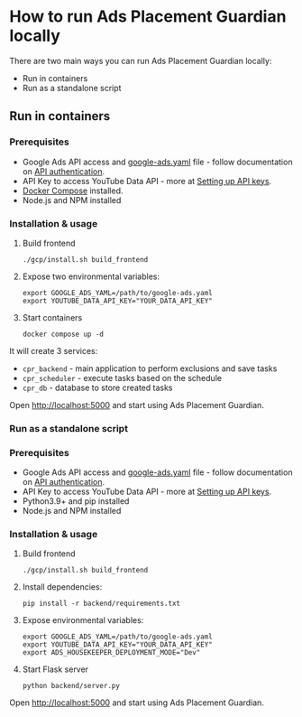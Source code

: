 # How to run Ads Placement Guardian locally

There are two main ways you can run Ads Placement Guardian locally:

* Run in containers
* Run as a standalone script


## Run in containers

### Prerequisites

* Google Ads API access and [google-ads.yaml](https://github.com/google/ads-api-report-fetcher/blob/main/docs/how-to-authenticate-ads-api.md#setting-up-using-google-adsyaml) file - follow documentation on [API authentication](https://github.com/google/ads-api-report-fetcher/blob/main/docs/how-to-authenticate-ads-api.md).
* API Key to access YouTube Data API -  more at [Setting up API keys](https://support.google.com/googleapi/answer/6158862?hl=en).
* [Docker Compose](https://docs.docker.com/compose/install/) installed.
* Node.js and NPM installed

### Installation & usage

1. Build frontend

    ```
    ./gcp/install.sh build_frontend
    ```

2. Expose two environmental variables:

    ```
    export GOOGLE_ADS_YAML=/path/to/google-ads.yaml
    export YOUTUBE_DATA_API_KEY="YOUR_DATA_API_KEY"
    ```

3. Start containers

    ```
    docker compose up -d
    ```

It will create 3 services:

* `cpr_backend` - main application to perform exclusions and save tasks
* `cpr_scheduler` - execute tasks based on the schedule
* `cpr_db` - database to store created tasks

Open [http://localhost:5000](http://localhost:5000) and start using Ads Placement Guardian.

### Run as a standalone script

### Prerequisites

* Google Ads API access and [google-ads.yaml](https://github.com/google/ads-api-report-fetcher/blob/main/docs/how-to-authenticate-ads-api.md#setting-up-using-google-adsyaml) file - follow documentation on [API authentication](https://github.com/google/ads-api-report-fetcher/blob/main/docs/how-to-authenticate-ads-api.md).
* API Key to access YouTube Data API -  more at [Setting up API keys](https://support.google.com/googleapi/answer/6158862?hl=en).
* Python3.9+ and pip installed
* Node.js and NPM installed

### Installation & usage

1. Build frontend

    ```
    ./gcp/install.sh build_frontend
    ```

2. Install dependencies:

    ```
    pip install -r backend/requirements.txt
    ```

3. Expose environmental variables:

    ```
    export GOOGLE_ADS_YAML=/path/to/google-ads.yaml
    export YOUTUBE_DATA_API_KEY="YOUR_DATA_API_KEY"
    export ADS_HOUSEKEEPER_DEPLOYMENT_MODE="Dev"
    ```

4. Start Flask server

    ```
    python backend/server.py
    ```


Open [http://localhost:5000](http://localhost:5000) and start using Ads Placement Guardian.
